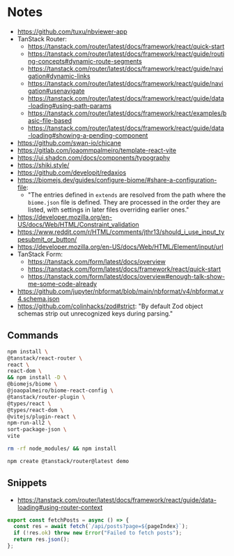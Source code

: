 # Notes

- https://github.com/tuxu/nbviewer-app
- TanStack Router:
  - https://tanstack.com/router/latest/docs/framework/react/quick-start
  - https://tanstack.com/router/latest/docs/framework/react/guide/routing-concepts#dynamic-route-segments
  - https://tanstack.com/router/latest/docs/framework/react/guide/navigation#dynamic-links
  - https://tanstack.com/router/latest/docs/framework/react/guide/navigation#usenavigate
  - https://tanstack.com/router/latest/docs/framework/react/guide/data-loading#using-path-params
  - https://tanstack.com/router/latest/docs/framework/react/examples/basic-file-based
  - https://tanstack.com/router/latest/docs/framework/react/guide/data-loading#showing-a-pending-component
- https://github.com/swan-io/chicane
- https://gitlab.com/joaommpalmeiro/template-react-vite
- https://ui.shadcn.com/docs/components/typography
- https://shiki.style/
- https://github.com/developit/redaxios
- https://biomejs.dev/guides/configure-biome/#share-a-configuration-file:
  - "The entries defined in `extends` are resolved from the path where the `biome.json` file is defined. They are processed in the order they are listed, with settings in later files overriding earlier ones."
- https://developer.mozilla.org/en-US/docs/Web/HTML/Constraint_validation
- https://www.reddit.com/r/HTML/comments/jthr13/should_i_use_input_typesubmit_or_button/
- https://developer.mozilla.org/en-US/docs/Web/HTML/Element/input/url
- TanStack Form:
  - https://tanstack.com/form/latest/docs/overview
  - https://tanstack.com/form/latest/docs/framework/react/quick-start
  - https://tanstack.com/form/latest/docs/overview#enough-talk-show-me-some-code-already
- https://github.com/jupyter/nbformat/blob/main/nbformat/v4/nbformat.v4.schema.json
- https://github.com/colinhacks/zod#strict: "By default Zod object schemas strip out unrecognized keys during parsing."

## Commands

```bash
npm install \
@tanstack/react-router \
react \
react-dom \
&& npm install -D \
@biomejs/biome \
@joaopalmeiro/biome-react-config \
@tanstack/router-plugin \
@types/react \
@types/react-dom \
@vitejs/plugin-react \
npm-run-all2 \
sort-package-json \
vite
```

```bash
rm -rf node_modules/ && npm install
```

```bash
npm create @tanstack/router@latest demo
```

## Snippets

- https://tanstack.com/router/latest/docs/framework/react/guide/data-loading#using-router-context

```ts
export const fetchPosts = async () => {
  const res = await fetch(`/api/posts?page=${pageIndex}`);
  if (!res.ok) throw new Error("Failed to fetch posts");
  return res.json();
};
```
